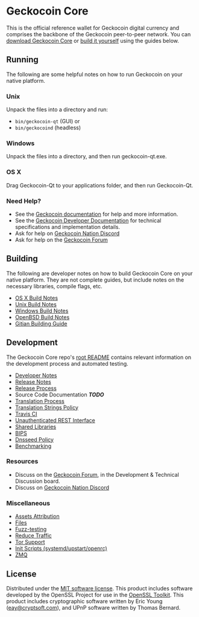 Geckocoin Core
==========

This is the official reference wallet for Geckocoin digital currency and comprises the backbone of the Geckocoin peer-to-peer network. You can [download Geckocoin Core](https://www.geckocoin.org/downloads/) or [build it yourself](#building) using the guides below.

Running
---------------------
The following are some helpful notes on how to run Geckocoin on your native platform.

### Unix

Unpack the files into a directory and run:

- `bin/geckocoin-qt` (GUI) or
- `bin/geckocoind` (headless)

### Windows

Unpack the files into a directory, and then run geckocoin-qt.exe.

### OS X

Drag Geckocoin-Qt to your applications folder, and then run Geckocoin-Qt.

### Need Help?

* See the [Geckocoin documentation](https://docs.geckocoin.org)
for help and more information.
* See the [Geckocoin Developer Documentation](https://geckocoin-docs.github.io/) 
for technical specifications and implementation details.
* Ask for help on [Geckocoin Nation Discord](http://geckocoinchat.org)
* Ask for help on the [Geckocoin Forum](https://geckocoin.org/forum)

Building
---------------------
The following are developer notes on how to build Geckocoin Core on your native platform. They are not complete guides, but include notes on the necessary libraries, compile flags, etc.

- [OS X Build Notes](build-osx.md)
- [Unix Build Notes](build-unix.md)
- [Windows Build Notes](build-windows.md)
- [OpenBSD Build Notes](build-openbsd.md)
- [Gitian Building Guide](gitian-building.md)

Development
---------------------
The Geckocoin Core repo's [root README](/README.md) contains relevant information on the development process and automated testing.

- [Developer Notes](developer-notes.md)
- [Release Notes](release-notes.md)
- [Release Process](release-process.md)
- Source Code Documentation ***TODO***
- [Translation Process](translation_process.md)
- [Translation Strings Policy](translation_strings_policy.md)
- [Travis CI](travis-ci.md)
- [Unauthenticated REST Interface](REST-interface.md)
- [Shared Libraries](shared-libraries.md)
- [BIPS](bips.md)
- [Dnsseed Policy](dnsseed-policy.md)
- [Benchmarking](benchmarking.md)

### Resources
* Discuss on the [Geckocoin Forum](https://geckocoin.org/forum), in the Development & Technical Discussion board.
* Discuss on [Geckocoin Nation Discord](http://geckocoinchat.org)

### Miscellaneous
- [Assets Attribution](assets-attribution.md)
- [Files](files.md)
- [Fuzz-testing](fuzzing.md)
- [Reduce Traffic](reduce-traffic.md)
- [Tor Support](tor.md)
- [Init Scripts (systemd/upstart/openrc)](init.md)
- [ZMQ](zmq.md)

License
---------------------
Distributed under the [MIT software license](/COPYING).
This product includes software developed by the OpenSSL Project for use in the [OpenSSL Toolkit](https://www.openssl.org/). This product includes
cryptographic software written by Eric Young ([eay@cryptsoft.com](mailto:eay@cryptsoft.com)), and UPnP software written by Thomas Bernard.
